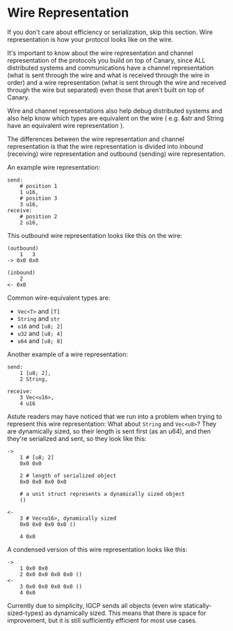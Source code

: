
# Wire Representation


If you don't care about efficiency or serialization, skip this section.
Wire representation is how your protocol looks like on the wire.

It's important to know about the wire representation and channel representation
of the protocols you build on top of Canary, since ALL distributed systems and
communications have a channel representation (what is sent through the wire and what is
received through the wire in order) and a wire representation (what is sent through
the wire and received through the wire but separated) even those that aren't built on top of Canary.

Wire and channel representations also help debug distributed systems and also help know which types are equivalent on the
wire ( e.g. &str and String have an equivalent wire representation ).

The differences between the wire representation and channel representation is that
the wire representation is divided into inbound (receiving) wire representation and
outbound (sending) wire representation.

An example wire representation:
```
send:
    # position 1
    1 u16,
    # position 3
    3 u16,
receive:
    # position 2
    2 u16,
```

This outbound wire representation looks like this on the wire:
```
(outbound)
    1   3
-> 0x0 0x0

(inbound)
    2
<- 0x0
```

Common wire-equivalent types are:
- `Vec<T>` and `[T]`
- `String` and `str`
- `u16` and `[u8; 2]`
- `u32` and `[u8; 4]`
- `u64` and `[u8; 8]`

Another example of a wire representation:
```
send:
    1 [u8; 2],
    2 String,

receive:
    3 Vec<u16>,
    4 u16
```

Astute readers may have noticed that we run into a problem when trying to
represent this wire representation:
What about `String` and `Vec<u8>`?
They are dynamically sized, so their length is sent first (as an u64),
and then they're serialized and sent, so they look like this:

```
->
    1 # [u8; 2]
    0x0 0x0

    2 # length of serialized object
    0x0 0x0 0x0 0x0

    # a unit struct represents a dynamically sized object
    ()

<-
    3 # Vec<u16>, dynamically sized
    0x0 0x0 0x0 0x0 ()

    4 0x0
```

A condensed version of this wire representation looks like this:
```
->
    1 0x0 0x0
    2 0x0 0x0 0x0 0x0 ()
<-
    3 0x0 0x0 0x0 0x0 ()
    4 0x0
```

Currently due to simplicity, IGCP sends all objects (even wire statically-sized-types) as dynamically sized.
This means that there is space for improvement, but it is still sufficiently efficient for most use cases.
